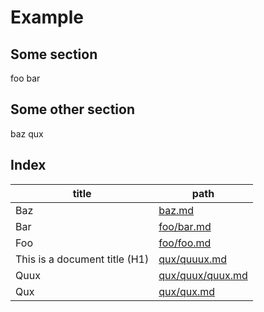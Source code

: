 # Example

## Some section

foo bar

## Some other section

baz qux

<!-- BEGIN generated by takagiy/index-markdown-pages -->
## Index

|title|path|
|----|----|
|Baz|[baz\.md](baz.md)|
|Bar|[foo/bar\.md](foo/bar.md)|
|Foo|[foo/foo\.md](foo/foo.md)|
|This is a document title \(H1\)|[qux/quuux\.md](qux/quuux.md)|
|Quux|[qux/quux/quux\.md](qux/quux/quux.md)|
|Qux|[qux/qux\.md](qux/qux.md)|
<!-- END generated by takagiy/index-markdown-pages -->